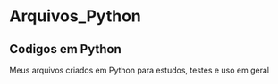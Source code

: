 # Arquivos_Python

## Codigos em Python

Meus arquivos criados em Python para estudos, testes e uso em geral
